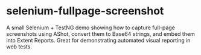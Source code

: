 # selenium-fullpage-screenshot
A small Selenium + TestNG demo showing how to capture full-page screenshots using AShot, convert them to Base64 strings, and embed them into Extent Reports. Great for demonstrating automated visual reporting in web tests.
